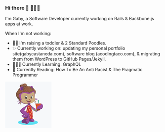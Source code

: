 ### Hi there 👋 👩🏽‍💻

I'm Gaby, a Software Developer currently working on Rails & Backbone.js apps at work.

When I'm not working:
- 🤱🐩 I'm raising a toddler & 2 Standard Poodles.
- ✨ Currently working on: updating my personal portfolio site(gabycastaneda.com), software blog (acodingtaco.com), & migrating them from WordPress to GitHub Pages/Jekyll.
- 👩🏽‍💻 Currently Learning: GraphQL
- 📖 Currently Reading: How To Be An Anti Racist & The Pragmatic Programmer

<img align="left" width="150" height="150" src="https://github.com/gabihuizar/gabihuizar/blob/master/octogaby/octocat.png?raw=true">
